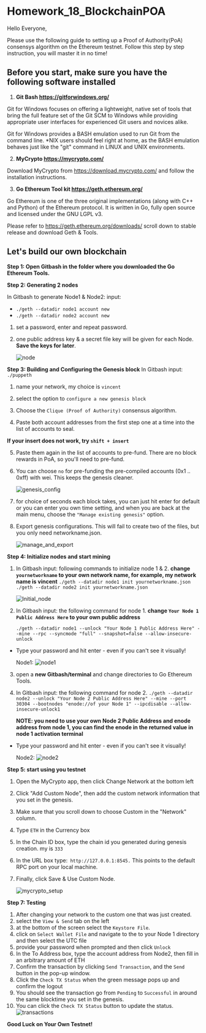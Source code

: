 # Homework_18_BlockchainPOA

Hello Everyone,

Please use the following guide to setting up a Proof of Authority(PoA) consensys algorithm on the Ethereum testnet.
Follow this step by step instruction, you will master it in no time!

## Before you start, make sure you have the following software installed

1. **Git Bash https://gitforwindows.org/**

Git for Windows focuses on offering a lightweight, native set of tools that bring the full feature set of the Git SCM to Windows while providing appropriate user interfaces for experienced Git users and novices alike.

Git for Windows provides a BASH emulation used to run Git from the command line. *NIX users should feel right at home, as the BASH emulation behaves just like the "git" command in LINUX and UNIX environments.


2. **MyCrypto https://mycrypto.com/**

Download MyCrypto from https://download.mycrypto.com/ and follow the installation instructions.

3. **Go Ethereum Tool kit https://geth.ethereum.org/**

Go Ethereum is one of the three original implementations (along with C++ and Python) of the Ethereum protocol. It is written in Go, fully open source and licensed under the GNU LGPL v3.

Please refer to https://geth.ethereum.org/downloads/ scroll down to stable release and download Geth & Tools.

## Let's build our own blockchain

**Step 1: Open Gitbash in the folder where you downloaded the Go Ethereum Tools.**

**Step 2: Generating 2 nodes**

In Gitbash to generate Node1 & Node2:
input:
* `./geth --datadir node1 account new`
* `./geth --datadir node2 account new`
1. set a password, enter and repeat password.
2. one public address key & a secret file key will be given for each Node. **Save the keys for later**.

    ![node](/Screenshots/Node.png)

**Step 3: Building and Configuring the Genesis block**
In Gitbash input: `./puppeth`
1. name your network, my choice is `vincent`

2. select the option to `configure a new genesis block`

3. Choose the `Clique (Proof of Authority)` consensus algorithm.

4. Paste both account addresses from the first step one at a time into the list of accounts to seal.

**If your insert does not work, try `shift + insert`**

5. Paste them again in the list of accounts to pre-fund. There are no block rewards in PoA, so you'll need to pre-fund.

6. You can choose `no` for pre-funding the pre-compiled accounts (0x1 .. 0xff) with wei. This keeps the genesis cleaner.

    ![genesis_config](/Screenshots/Genesis_Block_config.png)

7. for choice of seconds each block takes, you can just hit enter for default or you can enter you own time setting, and when you are back at the main menu, choose the `"Manage existing genesis"` option.

8. Export genesis configurations. This will fail to create two of the files, but you only need networkname.json.

    ![manage_and_export](/Screenshots/manage_and_export.PNG)

**Step 4: Initialize nodes and start mining**
1. In Gitbash input: following commands to initialize node 1 & 2.
**change `yournetworkname` to your own network name, for example, my network name is vincent**
`./geth --datadir node1 init yournetworkname.json`
`./geth --datadir node2 init yournetworkname.json`

    ![Initial_node](/Screenshots/Initial_node.PNG)

2. In Gitbash input: the following command for node 1.
**change `Your Node 1 Public Address Here` to your own public address**

    `./geth --datadir node1 --unlock "Your Node 1 Public Address Here" --mine --rpc --syncmode "full" --snapshot=false --allow-insecure-unlock`

* Type your password and hit enter - even if you can't see it visually!

    Node1:
    ![node1](/Screenshots/node1.PNG)

3. open a **new Gitbash/terminal** and change directories to Go Ethereum Tools.

4. In Gitbash input: the following command for node 2.
    `./geth --datadir node2 --unlock "Your Node 2 Public Address Here" --mine --port 30304 --bootnodes "enode://of your Node 1" --ipcdisable --allow-insecure-unlock1`

    **NOTE: you need to use your own Node 2 Public Address and enode address from node 1, you can find the enode in the returned value in node 1 activation terminal**
* Type your password and hit enter - even if you can't see it visually!

    Node2:
    ![node2](/Screenshots/node2.PNG)


**Step 5: start using you testnet**

1. Open the MyCrypto app, then click Change Network at the bottom left

2. Click "Add Custom Node", then add the custom network information that you set in the genesis.

3. Make sure that you scroll down to choose Custom in the "Network" column.

4. Type `ETH` in the Currency box

5. In the Chain ID box, type the chain id you generated during genesis creation. my is `333`

6. In the URL box type:` http://127.0.0.1:8545.` This points to the default RPC port on your local machine.

7. Finally, click Save & Use Custom Node.

    ![mycrypto_setup](/Screenshots/mycrypto_setup.PNG)


**Step 7: Testing**
1. After changing your network to the custom one that was just created.
2. select the `View & Send` tab on the left 
3. at the bottom of the screen select the `Keystore File`.
4. click on `Select Wallet File` and navigate to the to your Node 1 directory and then select the UTC file
5. provide your password when prompted and then click `Unlock`
6. In the To Address box, type the account address from Node2, then fill in an arbitrary amount of ETH
7. Confirm the transaction by clicking `Send Transaction`, and the `Send` button in the pop-up window.
8. Click the `Check TX Status` when the green message pops up and confirm the logout
9. You should see the transaction go from `Pending` to `Successful` in around the same blocktime you set in the genesis.
10. You can click the `Check TX Status` button to update the status.
    ![transactions](/Screenshots/transactions.PNG)

**Good Luck on Your Own Testnet!**
